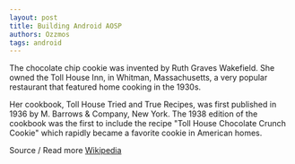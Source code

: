```yaml
---
layout: post
title: Building Android AOSP
authors: Ozzmos
tags: android
---
```


The chocolate chip cookie was invented by Ruth Graves Wakefield. 
She owned the Toll House Inn, in Whitman, Massachusetts, a very popular
 restaurant that featured home cooking in the 1930s. 
 <!--more-->
 Her cookbook, Toll House Tried and True Recipes, was first published in
  1936 by M. Barrows &amp; Company, New York. The 1938 edition of the 
  cookbook was the first to include the recipe "Toll House Chocolate 
  Crunch Cookie" which rapidly became a favorite cookie in American homes.

Source / Read more [Wikipedia](https://en.wikipedia.org/wiki/Chocolate_chip_cookie)
